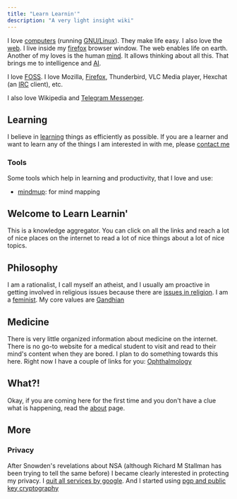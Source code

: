 ```yaml
---
title: "Learn Learnin'"
description: "A very light insight wiki"
---
```


I love [computers](/computers/) (running [GNU/Linux](/gnu-linux/)). They make life easy. I also love the [web](/web/). I live inside my [firefox](/firefox/) browser window. The web enables life on earth. Another of my loves is the human [mind](/mind/). It allows thinking about all this. That brings me to intelligence and [AI](/ai/).

I love [FOSS](/foss/). I love Mozilla, [Firefox](/firefox/), Thunderbird, VLC Media player, Hexchat (an [IRC](/irc/) client), etc.

I also love Wikipedia and [Telegram Messenger](/telegram/).

## Learning ##
I believe in [learning](/learning/) things as efficiently as possible. If you are a learner and want to learn any of the things I am interested in with me, please [contact me](/about/#contact)

### Tools ###
Some tools which help in learning and productivity, that I love and use:

* [mindmup](https://www.mindmup.com/): for mind mapping

## Welcome to Learn Learnin' ##
This is a knowledge aggregator. You can click on all the links and reach a lot of nice places on the internet to read a lot of nice things about a lot of nice topics.

## Philosophy ##
I am a rationalist, I call myself an atheist, and I usually am proactive in getting involved in religious issues because there are [issues in religion](/issues-in-religion/). I am a [feminist](/feminism/). My core values are [Gandhian](/gandhianism/)

## Medicine ##
There is very little organized information about medicine on the internet. There is no go-to website for a medical student to visit and read to their mind's content when they are bored. I plan to do something towards this here. Right now I have a couple of links for you: [Ophthalmology](/ophthalmology/)

## What?! ##
Okay, if you are coming here for the first time and you don't have a clue what is happening, read the [about](/about/) page.

## More ##
### Privacy ###
After Snowden's revelations about NSA (although Richard M Stallman has been trying to tell the same before) I became clearly interested in protecting my privacy. I [quit all services by google](/quit-google/). And I started using [pgp and public key cryptography](/public-key-cryptography/)
